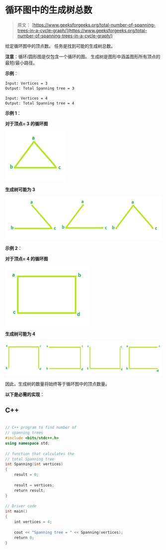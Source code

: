# 循环图中的生成树总数

> 原文： [https://www.geeksforgeeks.org/total-number-of-spanning-trees-in-a-cycle-graph/](https://www.geeksforgeeks.org/total-number-of-spanning-trees-in-a-cycle-graph/)

给定循环图中的顶点数。 任务是找到可能的生成树总数。

**注意**：循环/圆形图是仅包含一个循环的图。 生成树是图形中涵盖图形所有顶点的最短/最小路径。

**示例**：

```
Input: Vertices = 3
Output: Total Spanning tree = 3

Input: Vertices = 4
Output: Total Spanning tree = 4

```

**示例 1**：

**对于顶点= 3 的循环图**

![](img/12da496e3564b1ab110b22aae19b9ecd.png)

**生成树可能为 3**

![](img/440b64610a1a6c429f84c5863ddb9d45.png)

**示例 2**：

**对于顶点= 4 的循环图**

![](img/e4d42fde3f1c01913fbd8e4e210de691.png)

**生成树可能为 4**

![](img/d8b77c362f86e9895b095ee9b8307214.png)

因此，生成树的数量将始终等于循环图中的顶点数量。

**以下是必需的实现**：

## C++

```cpp

// C++ program to find number of 
// spanning trees 
#include <bits/stdc++.h> 
using namespace std; 

// function that calculates the 
// total Spanning tree 
int Spanning(int vertices) 
{ 
    result = 0; 

    result = vertices; 
    return result; 
} 

// Driver code 
int main() 
{ 
    int vertices = 4; 

    cout << "Spanning tree = " << Spanning(vertices); 
    return 0; 
} 

```
